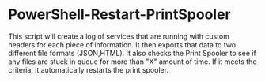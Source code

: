 # PowerShell-Restart-PrintSpooler
This script will create a log of services that are running with custom headers for each piece of information. It then exports that data to two different file formats (JSON,HTML). 
It also checks the Print Spooler to see if any files are stuck in queue for more than "X" amount of time. If it meets the criteria, it automatically restarts the print spooler. 
